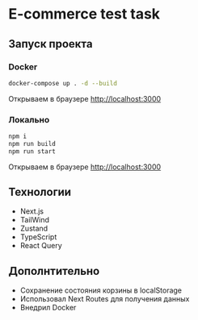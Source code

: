 # E-commerce test task

## Запуск проекта

### Docker

```bash
docker-compose up . -d --build
```

Открываем в браузере [http://localhost:3000](http://localhost:3000)

### Локально

```bash
npm i
npm run build
npm run start
```

Открываем в браузере [http://localhost:3000](http://localhost:3000)

## Технологии

 - Next.js
 - TailWind
 - Zustand
 - TypeScript
 - React Query

## Дополнтительно

 - Сохранение состояния корзины в localStorage
 - Использовал Next Routes для получения данных
 - Внедрил Docker
